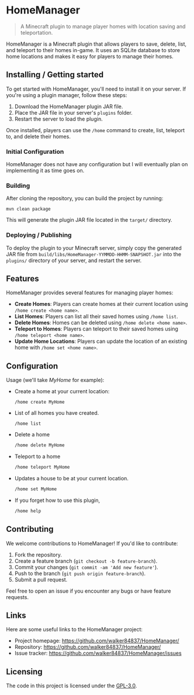 # HomeManager
> A Minecraft plugin to manage player homes with location saving and teleportation.

HomeManager is a Minecraft plugin that allows players to save, delete, list, and teleport to their homes in-game. It uses an SQLite database to store home locations and makes it easy for players to manage their homes.

## Installing / Getting started

To get started with HomeManager, you'll need to install it on your server. If you're using a plugin manager, follow these steps:

1. Download the HomeManager plugin JAR file.
2. Place the JAR file in your server's `plugins` folder.
3. Restart the server to load the plugin.

Once installed, players can use the `/home` command to create, list, teleport to, and delete their homes.

### Initial Configuration

HomeManager does not have any configuration but I will eventually plan on implementing it as time goes on.

### Building

After cloning the repository, you can build the project by running:

```shell
mvn clean package
```

This will generate the plugin JAR file located in the `target/` directory.

### Deploying / Publishing

To deploy the plugin to your Minecraft server, simply copy the generated JAR file from `build/libs/HomeManager-YYMMDD-HHMM-SNAPSHOT.jar` into the `plugins/` directory of your server, and restart the server.

## Features

HomeManager provides several features for managing player homes:
* **Create Homes**: Players can create homes at their current location using `/home create <home name>`.
* **List Homes**: Players can list all their saved homes using `/home list`.
* **Delete Homes**: Homes can be deleted using `/home delete <home name>`.
* **Teleport to Homes**: Players can teleport to their saved homes using `/home teleport <home name>`.
* **Update Home Locations**: Players can update the location of an existing home with `/home set <home name>`.

## Configuration

Usage (we'll take *MyHome* for example):

- Create a home at your current location:
	```
	/home create MyHome 
	```

- List of all homes you have created.
	```
	/home list
	```

- Delete a home
	```bash
	/home delete MyHome
	```

- Teleport to a home 
	```bash
	/home teleport MyHome
	```

- Updates a house to be at your current location.
	```bash
	/home set MyHome
	```

- If you forget how to use this plugin,
	```bash
	/home help
	```

## Contributing

We welcome contributions to HomeManager! If you'd like to contribute:

1. Fork the repository.
2. Create a feature branch (`git checkout -b feature-branch`).
3. Commit your changes (`git commit -am 'Add new feature'`).
4. Push to the branch (`git push origin feature-branch`).
5. Submit a pull request.

Feel free to open an issue if you encounter any bugs or have feature requests.

## Links

Here are some useful links to the HomeManager project:

- Project homepage: https://github.com/walker84837/HomeManager/
- Repository: https://github.com/walker84837/HomeManager/
- Issue tracker: https://github.com/walker84837/HomeManager/issues

## Licensing

The code in this project is licensed under the [GPL-3.0](LICENSE.md).